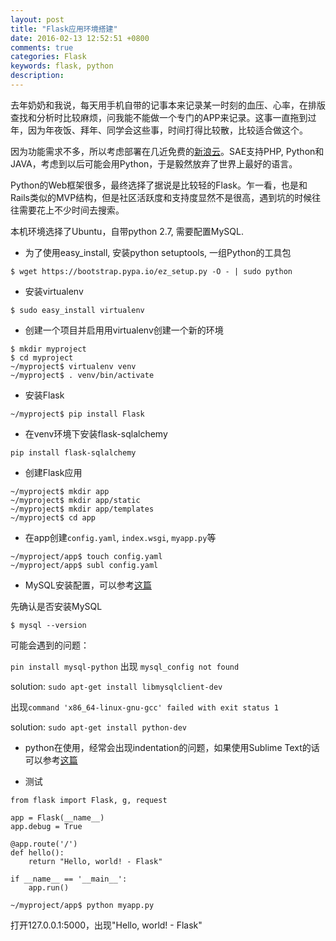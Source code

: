 ```yaml
---
layout: post
title: "Flask应用环境搭建"
date: 2016-02-13 12:52:51 +0800
comments: true
categories: Flask
keywords: flask, python
description: 
---
```

去年奶奶和我说，每天用手机自带的记事本来记录某一时刻的血压、心率，在排版
查找和分析时比较麻烦，问我能不能做一个专门的APP来记录。这事一直拖到过年，因为年夜饭、拜年、同学会这些事，时间打得比较散，比较适合做这个。

因为功能需求不多，所以考虑部署在几近免费的[新浪云](http://t.cn/R48mxld)。SAE支持PHP, Python和JAVA，考虑到以后可能会用Python，于是毅然放弃了世界上最好的语言。

Python的Web框架很多，最终选择了据说是比较轻的Flask。乍一看，也是和Rails类似的MVP结构，但是社区活跃度和支持度显然不是很高，遇到坑的时候往往需要花上不少时间去搜索。

本机环境选择了Ubuntu，自带python 2.7, 需要配置MySQL.

<!-- more -->

* 为了使用easy_install, 安装python setuptools, 一组Python的工具包

`$ wget https://bootstrap.pypa.io/ez_setup.py -O - | sudo python`

* 安装virtualenv

`$ sudo easy_install virtualenv`

* 创建一个项目并启用用virtualenv创建一个新的环境

```
$ mkdir myproject
$ cd myproject
~/myproject$ virtualenv venv
~/myproject$ . venv/bin/activate
```

* 安装Flask

`~/myproject$ pip install Flask`


* 在venv环境下安装flask-sqlalchemy

`pip install flask-sqlalchemy`

* 创建Flask应用

```
~/myproject$ mkdir app
~/myproject$ mkdir app/static
~/myproject$ mkdir app/templates
~/myproject$ cd app
```

* 在app创建`config.yaml`, `index.wsgi`, `myapp.py`等

```
~/myproject/app$ touch config.yaml
~/myproject/app$ subl config.yaml
```

* MySQL安装配置，可以参考[这篇](http://shmilyaw-hotmail-com.iteye.com/blog/1689160)

先确认是否安装MySQL

`$ mysql --version`

可能会遇到的问题：

`pin install mysql-python` 出现 `mysql_config not found`

solution: `sudo apt-get install libmysqlclient-dev`

出现`command 'x86_64-linux-gnu-gcc' failed with exit status 1`

solution: `sudo apt-get install python-dev`

* python在使用，经常会出现indentation的问题，如果使用Sublime Text的话可以参考[这篇](http://stackoverflow.com/questions/14773271/how-to-fix-convert-space-indentation-in-sublime-text)

* 测试

```
from flask import Flask, g, request

app = Flask(__name__)
app.debug = True

@app.route('/')
def hello():
    return "Hello, world! - Flask"

if __name__ == '__main__':
    app.run()
```

`~/myproject/app$ python myapp.py`

打开127.0.0.1:5000，出现"Hello, world! - Flask"





